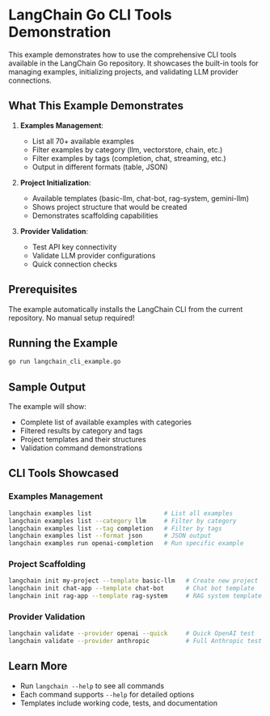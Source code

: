 # LangChain Go CLI Tools Demonstration

This example demonstrates how to use the comprehensive CLI tools available in the LangChain Go repository. It showcases the built-in tools for managing examples, initializing projects, and validating LLM provider connections.

## What This Example Demonstrates

1. **Examples Management**: 
   - List all 70+ available examples
   - Filter examples by category (llm, vectorstore, chain, etc.)
   - Filter examples by tags (completion, chat, streaming, etc.)
   - Output in different formats (table, JSON)

2. **Project Initialization**:
   - Available templates (basic-llm, chat-bot, rag-system, gemini-llm)
   - Shows project structure that would be created
   - Demonstrates scaffolding capabilities

3. **Provider Validation**:
   - Test API key connectivity
   - Validate LLM provider configurations
   - Quick connection checks

## Prerequisites

The example automatically installs the LangChain CLI from the current repository. No manual setup required!

## Running the Example

```bash
go run langchain_cli_example.go
```

## Sample Output

The example will show:
- Complete list of available examples with categories
- Filtered results by category and tags  
- Project templates and their structures
- Validation command demonstrations

## CLI Tools Showcased

### Examples Management
```bash
langchain examples list                    # List all examples
langchain examples list --category llm     # Filter by category
langchain examples list --tag completion   # Filter by tags
langchain examples list --format json      # JSON output
langchain examples run openai-completion   # Run specific example
```

### Project Scaffolding  
```bash
langchain init my-project --template basic-llm   # Create new project
langchain init chat-app --template chat-bot      # Chat bot template
langchain init rag-app --template rag-system     # RAG system template
```

### Provider Validation
```bash
langchain validate --provider openai --quick     # Quick OpenAI test
langchain validate --provider anthropic          # Full Anthropic test
```

## Learn More

- Run `langchain --help` to see all commands
- Each command supports `--help` for detailed options
- Templates include working code, tests, and documentation